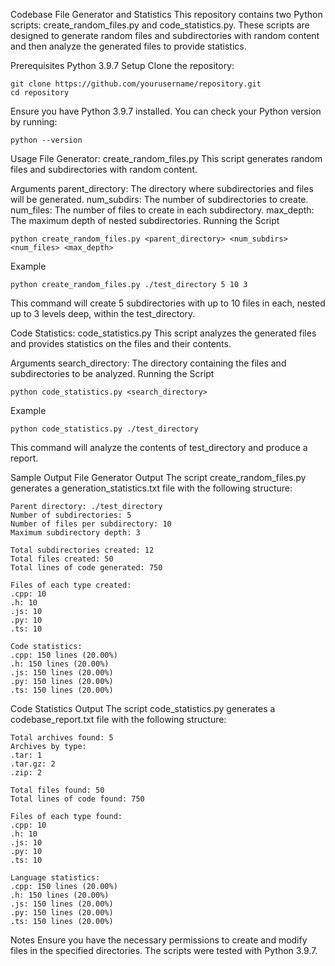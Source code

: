 Codebase File Generator and Statistics
This repository contains two Python scripts: create_random_files.py and code_statistics.py. These scripts are designed to generate random files and subdirectories with random content and then analyze the generated files to provide statistics.

Prerequisites
Python 3.9.7
Setup
Clone the repository:
```
git clone https://github.com/yourusername/repository.git
cd repository
```

Ensure you have Python 3.9.7 installed. You can check your Python version by running:
```
python --version
```

Usage
File Generator: create_random_files.py
This script generates random files and subdirectories with random content.

Arguments
parent_directory: The directory where subdirectories and files will be generated.
num_subdirs: The number of subdirectories to create.
num_files: The number of files to create in each subdirectory.
max_depth: The maximum depth of nested subdirectories.
Running the Script
```
python create_random_files.py <parent_directory> <num_subdirs> <num_files> <max_depth>
```

Example
```
python create_random_files.py ./test_directory 5 10 3
```

This command will create 5 subdirectories with up to 10 files in each, nested up to 3 levels deep, within the test_directory.

Code Statistics: code_statistics.py
This script analyzes the generated files and provides statistics on the files and their contents.

Arguments
search_directory: The directory containing the files and subdirectories to be analyzed.
Running the Script
```
python code_statistics.py <search_directory>
```

Example
```
python code_statistics.py ./test_directory
```

This command will analyze the contents of test_directory and produce a report.

Sample Output
File Generator Output
The script create_random_files.py generates a generation_statistics.txt file with the following structure:

```
Parent directory: ./test_directory
Number of subdirectories: 5
Number of files per subdirectory: 10
Maximum subdirectory depth: 3

Total subdirectories created: 12
Total files created: 50
Total lines of code generated: 750

Files of each type created:
.cpp: 10
.h: 10
.js: 10
.py: 10
.ts: 10

Code statistics:
.cpp: 150 lines (20.00%)
.h: 150 lines (20.00%)
.js: 150 lines (20.00%)
.py: 150 lines (20.00%)
.ts: 150 lines (20.00%)
```

Code Statistics Output
The script code_statistics.py generates a codebase_report.txt file with the following structure:

```
Total archives found: 5
Archives by type:
.tar: 1
.tar.gz: 2
.zip: 2

Total files found: 50
Total lines of code found: 750

Files of each type found:
.cpp: 10
.h: 10
.js: 10
.py: 10
.ts: 10

Language statistics:
.cpp: 150 lines (20.00%)
.h: 150 lines (20.00%)
.js: 150 lines (20.00%)
.py: 150 lines (20.00%)
.ts: 150 lines (20.00%)
```

Notes
Ensure you have the necessary permissions to create and modify files in the specified directories.
The scripts were tested with Python 3.9.7.